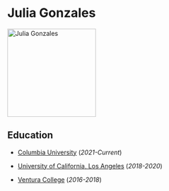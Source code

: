  # **Julia Gonzales** 
 <img src="https://lh3.googleusercontent.com/jUqjPutVsGCpkR7SwZq7NLeaJCWyXgOyF3vTzPWO0JGtiHGEBKa9jr7Rl5r95tS-NAE3SjPs2VNKROl9wSevx8vk8GRV6VQd68FSRMlPjxAQhJyF6eGkYNp5qoDENUv22zwrLk-dY--BoxgtumEDN4O4j4sgOQBv9hDYlCHohuGwjO9jrl-7Xw1vOBoGxeDm4w1Bthz12fiW2tG-gNu7uBfE9YLXZTItP6m2LZiJn75VVlw3zANv4ECkrrHLq-MH76iiWUgnx5v12gOk9R-qRqXCp0X047byUcafHiFlqnJxQBk0rn6phlq4v1-JrG7wsndq4UbnWAgQh9nzQLtmIkF_P-l_F9wMaFCtTR3q5nLwEXK7kn_JqFwDwwch41n_4OY0pMY3TjCGEyDEVRGTMdulDO7zNAgniq7E9ard1boaXre56cP3jtIN1sSFuDWPZ5n5h55Loorp20VtNXAveYp0byUmQix4tn3k9dgi3guRbGJ_AXyCF6WfqVGvvepMY26zMbxibDkGlDaIgZA8RYPPfXYjBRTzrs3OHpsia4GfqfQjHXm9lDnjbwCPLg7mh1lNTeKbDNCq7h-zPCJYZqzugY-umoR0CJfbMCnYoifjQ7eohbv1dvTnkHwhVAwOdNpFIOFUc3cvUydlj5PNqvtQtM3PRKCtUfIsV4myHRaOYuCteob5QcTPlc94EkmI0tjm1enYu7MzSf5z5xLCNCU=w1232-h1642-no?authuser=0" alt="Julia Gonzales" width="200"/>

[comment]: <> (I used the alternative syntax above just so the picture wasn't huge, hopefully that's okay!)
 
 ## Education ##
 
 - [Columbia University](https://www.columbia.edu/) (_2021-Current_)
 
 - [University of California, Los Angeles](https://www.ucla.edu/) (_2018-2020_)
 
 - [Ventura College](https://www.venturacollege.edu/) (_2016-2018_)
 